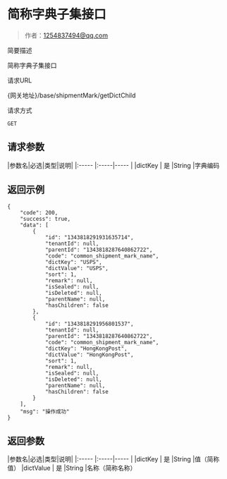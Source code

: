# 简称字典子集接口

> 作者：1254837494@qq.com

简要描述

   简称字典子集接口

请求URL

{网关地址}/base/shipmentMark/getDictChild

请求方式

    GET
## 请求参数

|参数名|必选|类型|说明|
|:-----  |:-----|-----                  |
|dictKey | 是 |String   |字典编码




## 返回示例 

``` 
{
    "code": 200,
    "success": true,
    "data": [
        {
            "id": "1343818291931635714",
            "tenantId": null,
            "parentId": "1343818287640862722",
            "code": "common_shipment_mark_name",
            "dictKey": "USPS",
            "dictValue": "USPS",
            "sort": 1,
            "remark": null,
            "isSealed": null,
            "isDeleted": null,
            "parentName": null,
            "hasChildren": false
        },
        {
            "id": "1343818291956801537",
            "tenantId": null,
            "parentId": "1343818287640862722",
            "code": "common_shipment_mark_name",
            "dictKey": "HongKongPost",
            "dictValue": "HongKongPost",
            "sort": 1,
            "remark": null,
            "isSealed": null,
            "isDeleted": null,
            "parentName": null,
            "hasChildren": false
        }
    ],
    "msg": "操作成功"
}
```

## 返回参数

|参数名|必选|类型|说明|
|:-----  |:-----|-----                  |
|dictKey | 是 |String   |值（简称值）
|dictValue | 是 |String   |名称（简称名称）